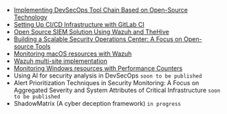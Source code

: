 - [Implementing DevSecOps Tool Chain Based on Open-Source Technology](https://blog.devops.dev/implementing-devsecops-tool-chain-based-on-open-source-technology-5d269b519aa9)
- [Setting Up CI/CD Infrastructure with GitLab CI](https://blog.devops.dev/setting-up-ci-cd-infrastructure-with-gitlab-ci-b74883750b5a)
- [Open Source SIEM Solution Using Wazuh and TheHive](https://samsonidowu.medium.com/open-source-siem-solution-using-wazuh-and-thehive-2b3ffdabc068)
- [Building a Scalable Security Operations Center: A Focus on Open-source Tools](https://journaljerr.com/index.php/JERR/article/view/1203)
- [Monitoring macOS resources with Wazuh](https://wazuh.com/blog/monitoring-macos-resources/)
- [Wazuh multi-site implementation](https://wazuh.com/blog/wazuh-multi-site-implementation/#:~:text=In%20the%20Wazuh%20multi%2Dsite,entire%20Wazuh%20multi%2Dsite%20implementation.)
- [Monitoring Windows resources with Performance Counters](https://wazuh.com/blog/monitoring-windows-resources-with-performance-counters/)
- Using AI for security analysis in DevSecOps `soon to be published`
- Alert Prioritization Techniques in Security Monitoring: A Focus on Aggregated Severity and System Attributes of Critical Infrastructure `soon to be published`
- ShadowMatrix (A cyber deception framework) `in progress`
